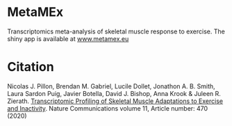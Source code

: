 # MetaMEx
Transcriptomics meta-analysis of skeletal muscle response to exercise. The shiny app is available at www.metamex.eu

# Citation
Nicolas J. Pillon, Brendan M. Gabriel, Lucile Dollet, Jonathon A. B. Smith, Laura Sardon Puig, Javier Botella, David J. Bishop, Anna Krook & Juleen R. Zierath. <a href="https://doi.org/10.1038/s41467-019-13869-w" target="_blank">Transcriptomic Profiling of Skeletal Muscle Adaptations to Exercise and Inactivity</a>. Nature Communications volume 11, Article number: 470 (2020) 
